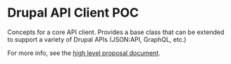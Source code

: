 # Drupal API Client POC

Concepts for a core API client. Provides a base class that can be extended to support a variety of Drupal APIs (JSON:API, GraphQL, etc.)

For more info, see the [high level proposal document](https://docs.google.com/document/d/1MAUCgxJmSHxA6ozVXp6U49UMPF3sJPrInz1rnl9Wf_4/edit?usp=sharing).